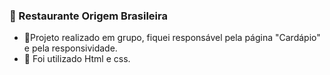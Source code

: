 ### :tropical_drink: Restaurante Origem Brasileira
- :dart:Projeto realizado em grupo, fiquei responsável pela página "Cardápio" e pela responsividade.
- :pencil: Foi utilizado Html e css.
